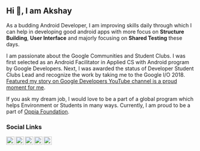 ## Hi 👋, I am Akshay

As a budding Android Developer, I am improving skills daily through which I can help in developing good android apps with more focus on <b>Structure Building</b>, <b>User Interface</b> and majorly focusing on <b>Shared Testing</b> these days. 

I am passionate about the Google Communities and Student Clubs. I was first selected as an Android Facilitator in Applied CS with Android program by Google Developers. Next, I was awarded the status of Developer Student Clubs Lead and recognize the work by taking me to the Google I/O 2018. [Featured my story on Google Developers YouTube channel is a proud moment for me](https://www.youtube.com/watch?v=y1JuamnN4_Q).

If you ask my dream job, I would love to be a part of a global program which helps Environment or Students in many ways. Currently, I am proud to be a part of [Oppia Foundation](https://www.oppia.org/).


### Social Links
<a href="https://twitter.com/akshay81844">
  <img align="left" alt="Akshay's Twitter" width="22px" src="https://cdn.jsdelivr.net/npm/simple-icons@v3/icons/twitter.svg" />
</a>
<a href="https://www.linkedin.com/in/anandwana001/">
  <img align="left" alt="Akshay's Linkdein" width="22px" src="https://cdn.jsdelivr.net/npm/simple-icons@v3/icons/linkedin.svg" />
</a>
<a href="https://medium.com/@anandwana">
  <img align="left" alt="Akshay's Medium" width="22px" src="https://cdn.jsdelivr.net/npm/simple-icons@v3/icons/medium.svg" />
</a>
<a href="https://stackoverflow.com/users/5261361/akshay-nandwana">
  <img align="left" alt="Akshay's Stackoverflow" width="22px" src="https://cdn.jsdelivr.net/npm/simple-icons@v3/icons/stackoverflow.svg" />
</a>
<a href = "https://www.instagram.com/_akshay_nandwana/">
  <img align="left" alt="Akshay's Instagram" width="22px" src="https://cdn.jsdelivr.net/npm/simple-icons@v3/icons/instagram.svg" />
</a>
